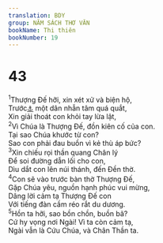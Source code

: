```yaml
---
translation: BDY
group: NĂM SÁCH THƠ VĂN
bookName: Thi thiên 
bookNumber: 19
---
```


<div class="title"><h1>43</h1></div>
<span class="verse thi_43_1"><sup>1</sup>Thượng Đế hỡi, xin xét xử và biện hộ,<br/>Trước<a href="#" data-toggle="tooltip" data-placement="bottom" title="Nt chống với">⚓</a> một dân nhẫn tâm quá quắt,<br/>Xin giải thoát con khỏi tay lừa lật,<br/></span>
<span class="verse thi_43_2"><sup>2</sup>Vì Chúa là Thượng Đế, đồn kiên cố của con.<br/>Tại sao Chúa khước từ con?<br/>Sao con phải đau buồn vì kẻ thù áp bức?<br/></span>
<span class="verse thi_43_3"><sup>3</sup>Xin chiếu rọi thần quang Chân lý<br/>Để soi đường dẫn lối cho con,<br/>Dìu dắt con lên núi thánh, đến Đền thờ.<br/></span>
<span class="verse thi_43_4"><sup>4</sup>Con sẽ vào trước bàn thờ Thượng Đế,<br/>Gặp Chúa yêu, nguồn hạnh phúc vui mừng,<br/>Dâng lời cảm tạ Thượng Đế con<br/>Với tiếng đàn cầm réo rắt du dương.<br/></span>
<span class="verse thi_43_5"><sup>5</sup>Hồn ta hỡi, sao bồn chồn, buồn bã?<br/>Cứ hy vọng nơi Ngài! Vì ta còn cảm tạ,<br/>Ngài vẫn là Cứu Chúa, và Chân Thần ta.</span>
